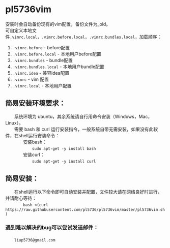 # pl5736vim
安装时会自动备份现有的vim配置，备份文件为_old。<br>
可自定义本地文件```.vimrc.local```，```.vimrc.before.local```，```.vimrc.bundles.local```，加载顺序：<br>
1. ```.vimrc.before``` - before配置<br>
2. ```.vimrc.before.local``` - 本地用户before配置<br>
3. ```.vimrc.bundles``` - bundle配置<br>
4. ```.vimrc.bundles.local``` - 本地用户bundle配置<br>
5. ```.vimrc.idea``` - 兼容idea配置<br>
6. ```.vimrc``` - vim 配置<br>
7. ```.vimrc.local``` - 本地用户配置<br>
## 简易安装环境要求：
　　系统环境为 ubuntu，其余系统请自行用命令安装（Windows，Mac，Linux）。<br>
　　需要 bash 和 curl 运行安装指令，一般系统自带无需安装，如果没有此软件，在shell运行安装命令：<br>
　　　　安装bash：<br>
　　　　　　```sudo apt-get -y install bash```<br>
　　　　安装curl：<br>
　　　　　　```sudo apt-get -y install curl```<br>
## 简易安装：
　　在shell运行以下命令即可自动安装并配置，文件较大请在网络良好时进行，并请耐心等待：<br>
　　　　```bash <(curl https://raw.githubusercontent.com/pl5736/pl5736vim/master/pl5736vim.sh)```<br>
### 遇到难以解决的bug可以尝试发送邮件：
　　```liup5736@gmail.com```
